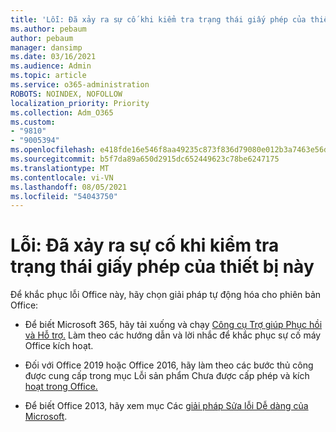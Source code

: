 ```yaml
---
title: 'Lỗi: Đã xảy ra sự cố khi kiểm tra trạng thái giấy phép của thiết bị này'
ms.author: pebaum
author: pebaum
manager: dansimp
ms.date: 03/16/2021
ms.audience: Admin
ms.topic: article
ms.service: o365-administration
ROBOTS: NOINDEX, NOFOLLOW
localization_priority: Priority
ms.collection: Adm_O365
ms.custom:
- "9810"
- "9005394"
ms.openlocfilehash: e418fde16e546f8aa49235c873f836d79080e012b3a7463e56d88d1641a0db7e
ms.sourcegitcommit: b5f7da89a650d2915dc652449623c78be6247175
ms.translationtype: MT
ms.contentlocale: vi-VN
ms.lasthandoff: 08/05/2021
ms.locfileid: "54043750"
---
```

# <a name="error-there-was-a-problem-checking-this-devices-license-status"></a>Lỗi: Đã xảy ra sự cố khi kiểm tra trạng thái giấy phép của thiết bị này

Để khắc phục lỗi Office này, hãy chọn giải pháp tự động hóa cho phiên bản Office:

- Để biết Microsoft 365, hãy tải xuống và chạy [Công cụ Trợ giúp Phục hồi và Hỗ trợ.](https://aka.ms/SaRA-OfficeActivation-Chat) Làm theo các hướng dẫn và lời nhắc để khắc phục sự cố máy Office kích hoạt.

- Đối với Office 2019 hoặc Office 2016, hãy làm theo các bước thủ công được cung cấp trong mục Lỗi sản phẩm Chưa được cấp phép và kích [hoạt trong Office.](https://support.microsoft.com/office/0d23d3c0-c19c-4b2f-9845-5344fedc4380#bkmk_fixyourself)

- Để biết Office 2013, hãy xem mục Các [giải pháp Sửa lỗi Dễ dàng của Microsoft](https://support.microsoft.com/topic/microsoft-easy-fix-solutions-have-been-discontinued-b0f4b5f9-3b5a-bd9e-d75d-d45e2f12e16c).